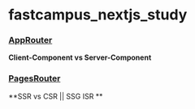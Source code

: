 # fastcampus_nextjs_study

### [AppRouter](approuter_next/)
**Client-Component vs Server-Component**

### [PagesRouter](markdown-app/)
**SSR vs CSR || SSG ISR **
